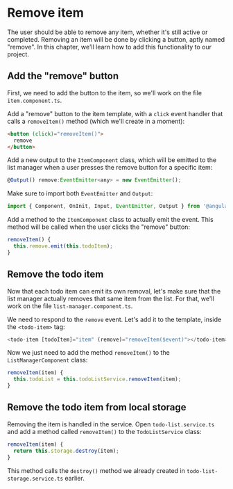 # Remove item

The user should be able to remove any item, whether it's still active or completed. Removing an item will be done by clicking a button, aptly named "remove". In this chapter, we'll learn how to add this functionality to our project.

## Add the "remove" button

First, we need to add the button to the item, so we'll work on the file `item.component.ts`.

Add a "remove" button to the item template, with a `click` event handler that calls a `removeItem()` method (which we'll create in a moment):

```html
<button (click)="removeItem()">
  remove
</button>
```

Add a new output to the `ItemComponent` class, which will be emitted to the list manager when a user presses the remove button for a specific item:

```javascript
@Output() remove:EventEmitter<any> = new EventEmitter();
```

Make sure to import both `EventEmitter` and `Output`:

```javascript
import { Component, OnInit, Input, EventEmitter, Output } from '@angular/core';
```

Add a method to the `ItemComponent` class to actually emit the event. This method will be called when the user clicks the "remove" button:

```javascript
removeItem() {
  this.remove.emit(this.todoItem);
}
```

## Remove the todo item

Now that each todo item can emit its own removal, let's make sure that the list manager actually removes that same item from the list. For that, we'll work on the file `list-manager.component.ts`.

We need to respond to the `remove` event. Let's add it to the template, inside the `<todo-item>` tag:

```javascript
<todo-item [todoItem]="item" (remove)="removeItem($event)"></todo-item>
```

Now we just need to add the method `removeItem()` to the `ListManagerComponent` class:

```javascript
removeItem(item) {
  this.todoList = this.todoListService.removeItem(item);
}
```

## Remove the todo item from local storage

Removing the item is handled in the service. Open `todo-list.service.ts` and add a method called `removeItem()` to the `TodoListService` class:

```javascript
removeItem(item) {
  return this.storage.destroy(item);
}
```

This method calls the `destroy()` method we already created in `todo-list-storage.service.ts` earlier.
